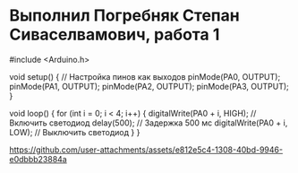 # Выполнил Погребняк Степан Сиваселвамович, работа 1


#include <Arduino.h>

void setup() {
  // Настройка пинов как выходов
  pinMode(PA0, OUTPUT);
  pinMode(PA1, OUTPUT);
  pinMode(PA2, OUTPUT);
  pinMode(PA3, OUTPUT);
}

void loop() {
  for (int i = 0; i < 4; i++) {
    digitalWrite(PA0 + i, HIGH); // Включить светодиод
    delay(500);                  // Задержка 500 мс
    digitalWrite(PA0 + i, LOW);  // Выключить светодиод
  }
}







https://github.com/user-attachments/assets/e812e5c4-1308-40bd-9946-e0dbbb23884a

